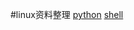 #linux资料整理
[python](https://github.com/chengongliang/Linux/tree/master/python)
[shell](https://github.com/chengongliang/Linux/tree/master/shell)
